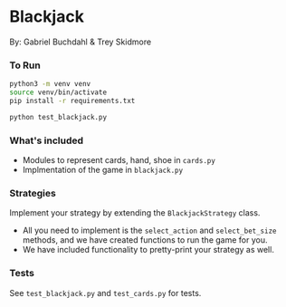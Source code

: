 # Blackjack

By: Gabriel Buchdahl & Trey Skidmore

### To Run

```bash
python3 -m venv venv
source venv/bin/activate
pip install -r requirements.txt

python test_blackjack.py
```

### What's included

- Modules to represent cards, hand, shoe in `cards.py`
- Implmentation of the game in `blackjack.py`

### Strategies

Implement your strategy by extending the `BlackjackStrategy` class.

- All you need to implement is the `select_action` and `select_bet_size` methods, and we have
  created functions to run the game for you.
- We have included functionality to pretty-print your strategy as well.

### Tests

See `test_blackjack.py` and `test_cards.py` for tests.